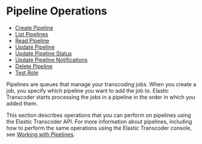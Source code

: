 # Pipeline Operations<a name="operations-pipelines"></a>


+ [Create Pipeline](create-pipeline.md)
+ [List Pipelines](list-pipelines.md)
+ [Read Pipeline](get-pipeline.md)
+ [Update Pipeline](update-pipeline.md)
+ [Update Pipeline Status](update-pipeline-status.md)
+ [Update Pipeline Notifications](update-pipeline-notifications.md)
+ [Delete Pipeline](delete-pipeline.md)
+ [Test Role](test-pipeline-role.md)

Pipelines are queues that manage your transcoding jobs\. When you create a job, you specify which pipeline you want to add the job to\. Elastic Transcoder starts processing the jobs in a pipeline in the order in which you added them\.

This section describes operations that you can perform on pipelines using the Elastic Transcoder API\. For more information about pipelines, including how to perform the same operations using the Elastic Transcoder console, see [Working with Pipelines](working-with-pipelines.md)\.